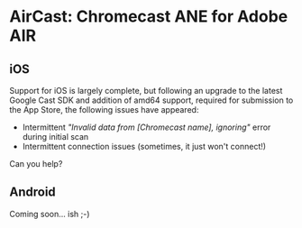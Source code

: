 AirCast: Chromecast ANE for Adobe AIR
=====================================

iOS
---

Support for iOS is largely complete, but following an upgrade to the latest Google Cast SDK and addition of amd64 support, required for submission to the App Store, the following issues have appeared:

* Intermittent _"Invalid data from [Chromecast name], ignoring"_ error during initial scan
* Intermittent connection issues (sometimes, it just won't connect!) 

Can you help?

Android
-------

Coming soon... ish ;-)

